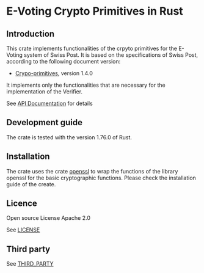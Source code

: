 # E-Voting Crypto Primitives in Rust

## Introduction

This crate implements functionalities of the crpyto primitives for the E-Voting system of Swiss Post. It is based on the specifications of Swiss Post, according to the following document version:

- [Crypo-primitives](https://gitlab.com/swisspost-evoting/crypto-primitives/crypto-primitives), version 1.4.0

It implements only the functionalities that are necessary for the implementation of the Verifier.

See [API Documentation](https://docs.rs/rust_ev_crypto_primitives/) for details

## Development guide

The crate is tested with the version 1.76.0 of Rust.

## Installation

The crate uses the crate [openssl](https://docs.rs/openssl/latest/openssl/) to wrap the functions of the library openssl for the basic cryptographic functions. Please check the installation guide of the create.

## Licence

Open source License Apache 2.0

See [LICENSE](LICENSE)

## Third party

See [THIRD_PARTY](THIRD_PARTY)
